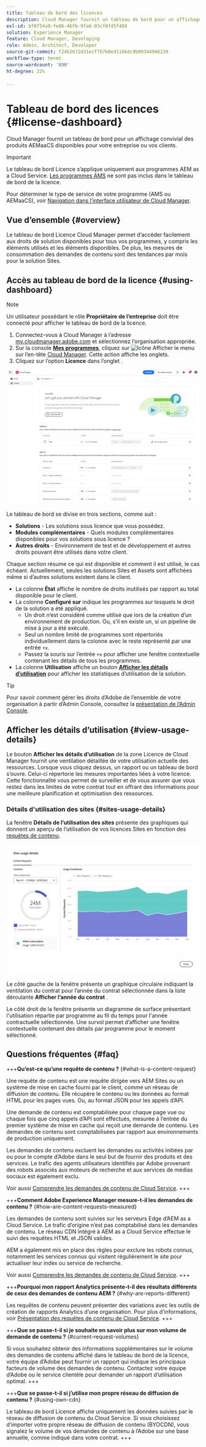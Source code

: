 ```yaml
---
title: Tableau de bord des licences
description: Cloud Manager fournit un tableau de bord pour un affichage convivial des produits AEMaaCS disponibles pour votre entreprise ou vos clients.
exl-id: bf0f54a9-fe86-4bfb-9fa6-03cf0fd5f404
solution: Experience Manager
feature: Cloud Manager, Developing
role: Admin, Architect, Developer
source-git-commit: f24b2672431ecf7b7b0ed11b6dc9b09344946239
workflow-type: tm+mt
source-wordcount: '890'
ht-degree: 22%

---
```



# Tableau de bord des licences {#license-dashboard}

Cloud Manager fournit un tableau de bord pour un affichage convivial des produits AEMaaCS disponibles pour votre entreprise ou vos clients.

>[!IMPORTANT]
>
>Le tableau de bord Licence s’applique uniquement aux programmes AEM as a Cloud Service. [Les programmes AMS](https://experienceleague.adobe.com/en/docs/experience-manager-cloud-manager/content/introduction) ne sont pas inclus dans le tableau de bord de la licence.
>
>Pour déterminer le type de service de votre programme (AMS ou AEMaaCS), voir [Navigation dans l’interface utilisateur de Cloud Manager](/help/implementing/cloud-manager/navigation.md#program-cards).

## Vue d’ensemble {#overview}

Le tableau de bord Licence Cloud Manager permet d’accéder facilement aux droits de solution disponibles pour tous vos programmes, y compris les éléments utilisés et les éléments disponibles. De plus, les mesures de consommation des demandes de contenu sont des tendances par mois pour la solution Sites.

## Accès au tableau de bord de la licence {#using-dashboard}

>[!NOTE]
>
>Un utilisateur possédant le rôle **Propriétaire de l’entreprise** doit être connecté pour afficher le tableau de bord de la licence.

1. Connectez-vous à Cloud Manager à l’adresse [my.cloudmanager.adobe.com](https://my.cloudmanager.adobe.com/) et sélectionnez l’organisation appropriée.
1. Sur la console **[Mes programmes](/help/implementing/cloud-manager/navigation.md#my-programs)**, cliquez sur ![Icône Afficher le menu](https://spectrum.adobe.com/static/icons/workflow_18/Smock_ShowMenu_18_N.svg) sur l’en-tête [Cloud Manager](/help/implementing/cloud-manager/navigation.md#cloud-manager-header). Cette action affiche les onglets.
1. Cliquez sur l’option **Licence** dans l’onglet .

![Tableau de bord des licences](assets/license-dashboard.png)

Le tableau de bord se divise en trois sections, comme suit :

* **Solutions** - Les solutions sous licence que vous possédez.
* **Modules complémentaires** - Quels modules complémentaires disponibles pour vos solutions sous licence ?
* **Autres droits** - Environnement de test et de développement et autres droits pouvant être utilisés dans votre client.

Chaque section résume ce qui est disponible et comment il est utilisé, le cas échéant. Actuellement, seules les solutions Sites et Assets sont affichées même si d’autres solutions existent dans le client.

* La colonne **État** affiche le nombre de droits inutilisés par rapport au total disponible pour le client.
* La colonne **Configuré sur** indique les programmes sur lesquels le droit de la solution a été appliqué.
   * Un droit n’est considéré comme utilisé que lors de la création d’un environnement de production. Ou, s’il en existe un, si un pipeline de mise à jour a été exécuté.
   * Seul un nombre limité de programmes sont répertoriés individuellement dans la colonne avec le reste représenté par une entrée `+x`.
   * Passez la souris sur l’entrée `+x` pour afficher une fenêtre contextuelle contenant les détails de tous les programmes.
* La colonne **Utilisation** affiche un bouton **[Afficher les détails d’utilisation](#view-usage-details)** pour afficher les statistiques d’utilisation de la solution.

>[!TIP]
>
>Pour savoir comment gérer les droits d’Adobe de l’ensemble de votre organisation à partir d’Admin Console, consultez la [présentation de l’Admin Console](https://helpx.adobe.com/fr/enterprise/using/admin-console.html).

## Afficher les détails d’utilisation {#view-usage-details}

<!--
The **View usage details** button gives access to the chosen solution's **Usage Details** window. This window gives a detailed breakdown including charts to show your solution's usage. How that usage is measured depends on the chosen solution. -->

Le bouton **Afficher les détails d’utilisation** de la zone Licence de Cloud Manager fournit une ventilation détaillée de votre utilisation actuelle des ressources. Lorsque vous cliquez dessus, un rapport ou un tableau de bord s’ouvre. Celui-ci répertorie les mesures importantes liées à votre licence. <!-- ADD THIS SENTENCE IF ASSETS USAGE DETAILS GETS REINSTATED ", such as the number of users, storage consumption, or bandwidth usage, depending on the type of services you're using." --> Cette fonctionnalité vous permet de surveiller et de vous assurer que vous restez dans les limites de votre contrat tout en offrant des informations pour une meilleure planification et optimisation des ressources.

### Détails d&#39;utilisation des sites {#sites-usage-details}

La fenêtre **Détails de l’utilisation des sites** présente des graphiques qui donnent un aperçu de l’utilisation de vos licences Sites en fonction des [requêtes de contenu](#what-is-a-content-request).

![Fenêtre des détails d’utilisation des sites](assets/sites-usage-details.png)

Le côté gauche de la fenêtre présente un graphique circulaire indiquant la ventilation du contrat pour l’année du contrat sélectionnée dans la liste déroulante **Afficher l’année du contrat** .

Le côté droit de la fenêtre présente un diagramme de surface présentant l&#39;utilisation répartie par programme au fil du temps pour l&#39;année contractuelle sélectionnée. Une survol permet d’afficher une fenêtre contextuelle contenant des détails par programme pour le moment sélectionné.

<!-- REMOVED AS PER CQDOC-21983
### Assets usage details {#assets-usage-details}

The **Assets usage details** window, presents graphs giving an overview of the usage of your Assets licenses based on [storage](#storage) and [standard users](#standard-users). Select the appropriate tab to toggle between the views.

For both storage and standard users views, you can use the **Environment Type** dropdown to toggle the view between production, stage, and development environments.

#### Storage {#storage}

![Assets usage details window for storage](assets/assets-usage-details-storage.png)

The left side of the window presents a pie chart showing the contract breakdown for the contract year selected in the **View contract year** dropdown.

The right side of the window presents an area chart showing the usage broken down by program over time for the selected contract year. A hover reveals a popup with details per program for the selected point in time.

#### Standard Users {#standard-users}

![Assets usage details window for standard-users](assets/assets-usage-details-standard-users.png)

The left side of the window presents a pie chart showing the contract breakdown for the contract year selected in the **View contract year** dropdown.

The right side of the window presents an area chart showing the usage broken down by program over time for the selected contract year. A hover reveals a popup with details per program for the selected point in time. -->

## Questions fréquentes {#faq}

+++**Qu’est-ce qu’une requête de contenu ?** {#what-is-a-content-request}

Une requête de contenu est une requête dirigée vers AEM Sites ou un système de mise en cache fourni par le client, comme un réseau de diffusion de contenu. Elle récupère le contenu ou les données au format HTML pour les pages vues. Ou, au format JSON pour les appels d’API.

Une demande de contenu est comptabilisée pour chaque page vue ou chaque fois que cinq appels d’API sont effectués, mesurée à l’entrée du premier système de mise en cache qui reçoit une demande de contenu. Les demandes de contenu sont comptabilisées par rapport aux environnements de production uniquement.

Les demandes de contenu excluent les demandes ou activités initiées par ou pour le compte d’Adobe dans le seul but de fournir des produits et des services. Le trafic des agents utilisateurs identifiés par Adobe provenant des robots associés aux moteurs de recherche et aux services de médias sociaux est également exclu.

Voir aussi [Comprendre les demandes de contenu de Cloud Service](/help/implementing/cloud-manager/content-requests.md).
+++

+++**Comment Adobe Experience Manager mesure-t-il les demandes de contenu ?** {#how-are-content-requests-measured}

Les demandes de contenu sont suivies sur les serveurs Edge d’AEM as a Cloud Service. Le trafic d’origine n’est pas comptabilisé dans les demandes de contenu. Le réseau CDN intégré à AEM as a Cloud Service effectue le suivi des requêtes HTML et JSON valides.

AEM a également mis en place des règles pour exclure les robots connus, notamment les services connus qui visitent régulièrement le site pour actualiser leur index ou service de recherche.

Voir aussi [Comprendre les demandes de contenu de Cloud Service](/help/implementing/cloud-manager/content-requests.md).
+++

+++**Pourquoi mon rapport Analytics présente-t-il des résultats différents de ceux des demandes de contenu AEM ?** {#why-are-reports-different}

Les requêtes de contenu peuvent présenter des variations avec les outils de création de rapports Analytics d’une organisation. Pour plus d’informations, voir [Présentation des requêtes de contenu de Cloud Service](/help/implementing/cloud-manager/content-requests.md).
+++

+++**Que se passe-t-il si je souhaite en savoir plus sur mon volume de demande de contenu ?** {#current-request-volumes}

Si vous souhaitez obtenir des informations supplémentaires sur le volume des demandes de contenu affiché dans le tableau de bord de la licence, votre équipe d’Adobe peut fournir un rapport qui indique les principaux facteurs de volume des demandes de contenu. Contactez votre équipe d’Adobe ou le service clientèle pour demander un rapport d’utilisation optimal.
+++

+++**Que se passe-t-il si j’utilise mon propre réseau de diffusion de contenu ?** {#using-own-cdn}

Le tableau de bord Licence affiche uniquement les données suivies par le réseau de diffusion de contenu du Cloud Service. Si vous choisissez d’importer votre propre réseau de diffusion de contenu (BYOCDN), vous signalez le volume de vos demandes de contenu à l’Adobe sur une base annuelle, comme indiqué dans votre contrat.
+++

